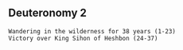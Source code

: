## Deuteronomy 2

```
Wandering in the wilderness for 38 years (1-23)
Victory over King Sihon of Heshbon (24-37)
```

